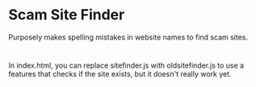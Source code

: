 # Scam Site Finder
Purposely makes spelling mistakes in website names to find scam sites.
#
In index.html, you can replace sitefinder.js with oldsitefinder.js to use a features that checks if the site exists, but it doesn't really work yet.
